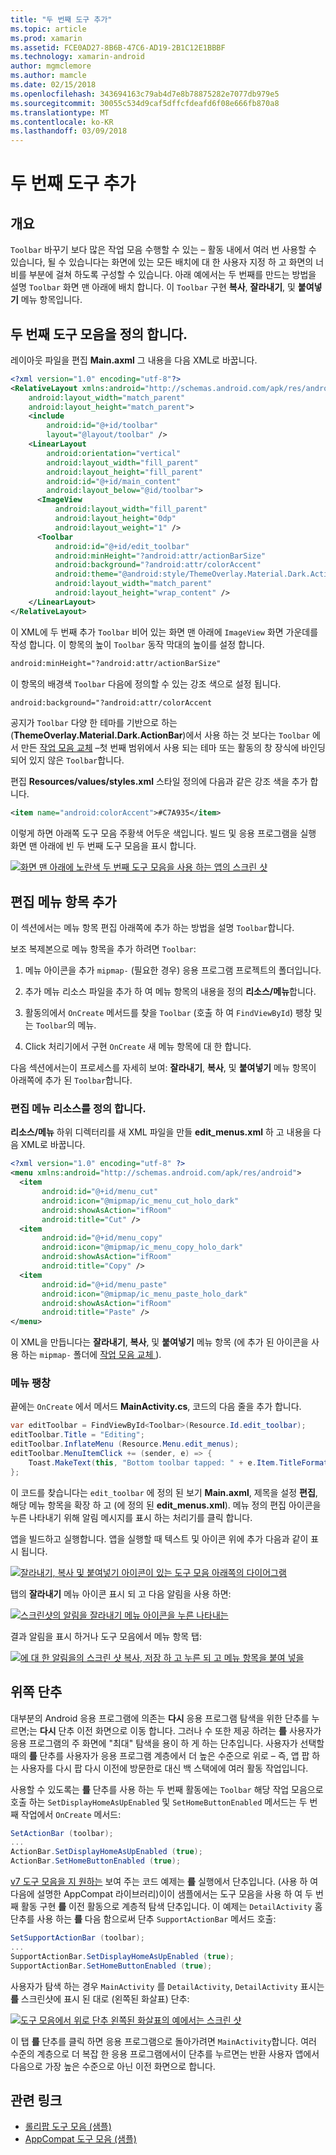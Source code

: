 ```yaml
---
title: "두 번째 도구 추가"
ms.topic: article
ms.prod: xamarin
ms.assetid: FCE0AD27-8B6B-47C6-AD19-2B1C12E1BBBF
ms.technology: xamarin-android
author: mgmclemore
ms.author: mamcle
ms.date: 02/15/2018
ms.openlocfilehash: 343694163c79ab4d7e8b78875282e7077db979e5
ms.sourcegitcommit: 30055c534d9caf5dffcfdeafd6f08e666fb870a8
ms.translationtype: MT
ms.contentlocale: ko-KR
ms.lasthandoff: 03/09/2018
---
```

# <a name="adding-a-second-toolbar"></a>두 번째 도구 추가


## <a name="overview"></a>개요 

`Toolbar` 바꾸기 보다 많은 작업 모음 수행할 수 있는 &ndash; 활동 내에서 여러 번 사용할 수 있습니다, 될 수 있습니다는 화면에 있는 모든 배치에 대 한 사용자 지정 하 고 화면의 너비를 부분에 걸쳐 하도록 구성할 수 있습니다. 아래 예에서는 두 번째를 만드는 방법을 설명 `Toolbar` 화면 맨 아래에 배치 합니다. 이 `Toolbar` 구현 **복사**, **잘라내기**, 및 **붙여넣기** 메뉴 항목입니다. 


## <a name="define-the-second-toolbar"></a>두 번째 도구 모음을 정의 합니다. 

레이아웃 파일을 편집 **Main.axml** 그 내용을 다음 XML로 바꿉니다.

```xml
<?xml version="1.0" encoding="utf-8"?>
<RelativeLayout xmlns:android="http://schemas.android.com/apk/res/android"
    android:layout_width="match_parent"
    android:layout_height="match_parent">
    <include
        android:id="@+id/toolbar"
        layout="@layout/toolbar" />
    <LinearLayout
        android:orientation="vertical"
        android:layout_width="fill_parent"
        android:layout_height="fill_parent"
        android:id="@+id/main_content"
        android:layout_below="@id/toolbar">
      <ImageView
          android:layout_width="fill_parent"
          android:layout_height="0dp"
          android:layout_weight="1" />
      <Toolbar
          android:id="@+id/edit_toolbar"
          android:minHeight="?android:attr/actionBarSize"
          android:background="?android:attr/colorAccent"
          android:theme="@android:style/ThemeOverlay.Material.Dark.ActionBar"
          android:layout_width="match_parent"
          android:layout_height="wrap_content" />
    </LinearLayout>
</RelativeLayout>
```

이 XML에 두 번째 추가 `Toolbar` 비어 있는 화면 맨 아래에 `ImageView` 화면 가운데를 작성 합니다. 이 항목의 높이 `Toolbar` 동작 막대의 높이를 설정 합니다. 

```xml
android:minHeight="?android:attr/actionBarSize"
```

이 항목의 배경색 `Toolbar` 다음에 정의할 수 있는 강조 색으로 설정 됩니다.

```xml
android:background="?android:attr/colorAccent
```

공지가 `Toolbar` 다양 한 테마를 기반으로 하는 (**ThemeOverlay.Material.Dark.ActionBar**)에서 사용 하는 것 보다는 `Toolbar` 에서 만든 [작업 모음 교체](~/android/user-interface/controls/tool-bar/replacing-the-action-bar.md) &ndash;첫 번째 범위에서 사용 되는 테마 또는 활동의 창 장식에 바인딩되어 있지 않은 `Toolbar`합니다.

편집 **Resources/values/styles.xml** 스타일 정의에 다음과 같은 강조 색을 추가 합니다. 

```xml
<item name="android:colorAccent">#C7A935</item>
```

이렇게 하면 아래쪽 도구 모음 주황색 어두운 색입니다. 빌드 및 응용 프로그램을 실행 화면 맨 아래에 빈 두 번째 도구 모음을 표시 합니다. 

[![화면 맨 아래에 노란색 두 번째 도구 모음을 사용 하는 앱의 스크린 샷](adding-a-second-toolbar-images/01-second-toolbar-sml.png)](adding-a-second-toolbar-images/01-second-toolbar.png#lightbox)


 
## <a name="add-edit-menu-items"></a>편집 메뉴 항목 추가 

이 섹션에서는 메뉴 항목 편집 아래쪽에 추가 하는 방법을 설명 `Toolbar`합니다. 

보조 복제본으로 메뉴 항목을 추가 하려면 `Toolbar`: 

1.  메뉴 아이콘을 추가 `mipmap-` (필요한 경우) 응용 프로그램 프로젝트의 폴더입니다.

2.  추가 메뉴 리소스 파일을 추가 하 여 메뉴 항목의 내용을 정의 **리소스/메뉴**합니다. 

3.  활동의에서 `OnCreate` 메서드를 찾을 `Toolbar` (호출 하 여 `FindViewById`) 팽창 및는 `Toolbar`의 메뉴.

4.  Click 처리기에서 구현 `OnCreate` 새 메뉴 항목에 대 한 합니다. 

다음 섹션에서는이 프로세스를 자세히 보여: **잘라내기**, **복사**, 및 **붙여넣기** 메뉴 항목이 아래쪽에 추가 된 `Toolbar`합니다. 



### <a name="define-the-edit-menu-resource"></a>편집 메뉴 리소스를 정의 합니다.

**리소스/메뉴** 하위 디렉터리를 새 XML 파일을 만들 **edit_menus.xml** 하 고 내용을 다음 XML로 바꿉니다.

```xml
<?xml version="1.0" encoding="utf-8" ?>
<menu xmlns:android="http://schemas.android.com/apk/res/android">
  <item
       android:id="@+id/menu_cut"
       android:icon="@mipmap/ic_menu_cut_holo_dark"
       android:showAsAction="ifRoom"
       android:title="Cut" />
  <item
       android:id="@+id/menu_copy"
       android:icon="@mipmap/ic_menu_copy_holo_dark"
       android:showAsAction="ifRoom"
       android:title="Copy" />
  <item
       android:id="@+id/menu_paste"
       android:icon="@mipmap/ic_menu_paste_holo_dark"
       android:showAsAction="ifRoom"
       android:title="Paste" />
</menu>
```

이 XML을 만듭니다는 **잘라내기**, **복사**, 및 **붙여넣기** 메뉴 항목 (에 추가 된 아이콘을 사용 하는 `mipmap-` 폴더에 [작업 모음 교체 ](~/android/user-interface/controls/tool-bar/replacing-the-action-bar.md)).



### <a name="inflate-the-menus"></a>메뉴 팽창

끝에는 `OnCreate` 에서 메서드 **MainActivity.cs**, 코드의 다음 줄을 추가 합니다. 

```csharp
var editToolbar = FindViewById<Toolbar>(Resource.Id.edit_toolbar);
editToolbar.Title = "Editing";
editToolbar.InflateMenu (Resource.Menu.edit_menus);
editToolbar.MenuItemClick += (sender, e) => {
    Toast.MakeText(this, "Bottom toolbar tapped: " + e.Item.TitleFormatted, ToastLength.Short).Show();
};
```

이 코드를 찾습니다는 `edit_toolbar` 에 정의 된 보기 **Main.axml**, 제목을 설정 **편집**, 해당 메뉴 항목을 확장 하 고 (에 정의 된 **edit_menus.xml**). 메뉴 정의 편집 아이콘을 누른 나타내기 위해 알림 메시지를 표시 하는 처리기를 클릭 합니다. 

앱을 빌드하고 실행합니다. 앱을 실행할 때 텍스트 및 아이콘 위에 추가 다음과 같이 표시 됩니다. 

[![잘라내기, 복사 및 붙여넣기 아이콘이 있는 도구 모음 아래쪽의 다이어그램](adding-a-second-toolbar-images/02-bottom-toolbar-sml.png)](adding-a-second-toolbar-images/02-bottom-toolbar.png#lightbox)

탭의 **잘라내기** 메뉴 아이콘 표시 되 고 다음 알림을 사용 하면: 

[![스크린샷의 알림을 잘라내기 메뉴 아이콘을 누른 나타내는](adding-a-second-toolbar-images/03-bottom-tapped-sml.png)](adding-a-second-toolbar-images/03-bottom-tapped.png#lightbox)

결과 알림을 표시 하거나 도구 모음에서 메뉴 항목 탭: 

[![에 대 한 알림을의 스크린 샷 복사, 저장 하 고 누른 되 고 메뉴 항목을 붙여 넣을](adding-a-second-toolbar-images/04-menu-action-sml.png)](adding-a-second-toolbar-images/04-menu-action.png#lightbox)



## <a name="the-up-button"></a>위쪽 단추 

대부분의 Android 응용 프로그램에 의존는 **다시** 응용 프로그램 탐색을 위한 단추를 누르면;는 **다시** 단추 이전 화면으로 이동 합니다.
그러나 수 또한 제공 하려는 **를** 사용자가 응용 프로그램의 주 화면에 "최대" 탐색을 용이 하 게 하는 단추입니다. 사용자가 선택할 때의 **를** 단추를 사용자가 응용 프로그램 계층에서 더 높은 수준으로 위로 &ndash; 즉, 앱 팝 하는 사용자를 다시 팝 다시 이전에 방문한로 대신 백 스택에에 여러 활동 작업입니다. 

사용할 수 있도록는 **를** 단추를 사용 하는 두 번째 활동에는 `Toolbar` 해당 작업 모음으로 호출 하는 `SetDisplayHomeAsUpEnabled` 및 `SetHomeButtonEnabled` 메서드는 두 번째 작업에서 `OnCreate` 메서드:

```csharp
SetActionBar (toolbar);
...
ActionBar.SetDisplayHomeAsUpEnabled (true);
ActionBar.SetHomeButtonEnabled (true);
```

[v7 도구 모음을 지 원하는](https://developer.xamarin.com/samples/monodroid/Supportv7/AppCompat/Toolbar/) 보여 주는 코드 예제는 **를** 실행에서 단추입니다. (사용 하 여 다음에 설명한 AppCompat 라이브러리)이이 샘플에서는 도구 모음을 사용 하 여 두 번째 활동 구현 **를** 이전 활동으로 계층적 탐색 단추입니다. 이 예제는 `DetailActivity` 홈 단추를 사용 하는 **를** 다음 함으로써 단추 `SupportActionBar` 메서드 호출: 

```csharp
SetSupportActionBar (toolbar);
...
SupportActionBar.SetDisplayHomeAsUpEnabled (true);
SupportActionBar.SetHomeButtonEnabled (true);
```

사용자가 탐색 하는 경우 `MainActivity` 를 `DetailActivity`, `DetailActivity` 표시는 **를** 스크린샷에 표시 된 대로 (왼쪽된 화살표) 단추:

[![도구 모음에서 위로 단추 왼쪽된 화살표의 예에서는 스크린 샷](adding-a-second-toolbar-images/05-up-button-sml.png)](adding-a-second-toolbar-images/05-up-button.png#lightbox)

이 탭 **를** 단추를 클릭 하면 응용 프로그램으로 돌아가려면 `MainActivity`합니다. 여러 수준의 계층으로 더 복잡 한 응용 프로그램에서이 단추를 누르면는 반환 사용자 앱에서 다음으로 가장 높은 수준으로 아닌 이전 화면으로 합니다. 



## <a name="related-links"></a>관련 링크

- [롤리팝 도구 모음 (샘플)](https://developer.xamarin.com/samples/monodroid/android5.0/Toolbar/)
- [AppCompat 도구 모음 (샘플)](https://developer.xamarin.com/samples/monodroid/Supportv7/AppCompat/Toolbar/)
